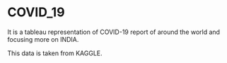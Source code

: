 # COVID_19
It is a tableau representation of COVID-19 report of around the world and focusing more on INDIA.

This data is taken from KAGGLE.
